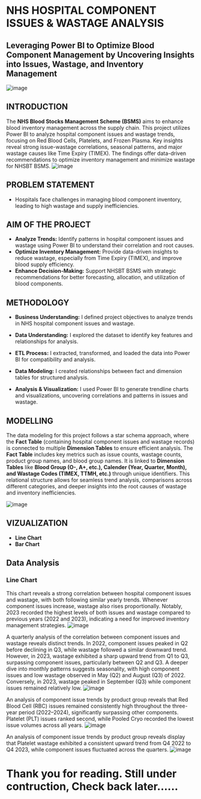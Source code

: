 # NHS HOSPITAL COMPONENT ISSUES & WASTAGE ANALYSIS 
## Leveraging Power BI to Optimize Blood Component Management by Uncovering Insights into Issues, Wastage, and Inventory Management
![image](https://github.com/user-attachments/assets/c4f0e9b5-7ab5-4902-ba68-374c94a38615)

## INTRODUCTION
The **NHS Blood Stocks Management Scheme (BSMS)** aims to enhance blood inventory management across the supply chain. This project utilizes Power BI to analyze hospital component issues and wastage trends, focusing on Red Blood Cells, Platelets, and Frozen Plasma. Key insights reveal strong issue-wastage correlations, seasonal patterns, and major wastage causes like Time Expiry (TIMEX). The findings offer data-driven recommendations to optimize inventory management and minimize wastage for NHSBT BSMS.
![image](https://github.com/user-attachments/assets/b256cb67-793a-4229-94ab-b1581ecf4cad)

## PROBLEM STATEMENT
- Hospitals face challenges in managing blood component inventory, leading to high wastage and supply inefficiencies.
## AIM OF THE PROJECT
- **Analyze Trends:** Identify patterns in hospital component issues and wastage using Power BI to understand their correlation and root causes.
- **Optimize Inventory Management:** Provide data-driven insights to reduce wastage, especially from Time Expiry (TIMEX), and improve blood supply efficiency.
- **Enhance Decision-Making:** Support NHSBT BSMS with strategic recommendations for better forecasting, allocation, and utilization of blood components.

## METHODOLOGY 
- **Business Understanding:** I defined project objectives to analyze trends in NHS hospital
component issues and wastage.
- **Data Understanding:** I explored the dataset to identify key features and
relationships for analysis.

- **ETL Process:** I extracted, transformed, and loaded the data into Power BI for
compatibility and analysis.

- **Data Modeling:** I created relationships between fact and dimension tables for
structured analysis.

- **Analysis & Visualization:** I used Power BI to generate trendline charts and
visualizations, uncovering correlations and patterns in issues and wastage.

## MODELLING
The data modeling for this project follows a star schema approach, where the **Fact Table** (containing hospital component issues and wastage records) is connected to multiple **Dimension Tables** to ensure efficient analysis. The **Fact Table** includes key metrics such as issue counts, wastage counts, product group names, and blood group names. It is linked to **Dimension Tables** like **Blood Group (O-, A+, etc.), Calender (Year, Quarter, Month), and Wastage Codes (TIMEX, TTMH, etc.)** through unique identifiers. This relational structure allows for seamless trend analysis, comparisons across different categories, and deeper insights into the root causes of wastage and inventory inefficiencies.

![image](https://github.com/user-attachments/assets/2e3e66b0-be62-4eff-affd-e1f42defe90c)

## VIZUALIZATION
- **Line Chart**
- **Bar Chart**

## Data Analysis
### Line Chart
This chart reveals a strong correlation between hospital component issues and wastage, with both following similar yearly trends. Whenever component issues increase, wastage also rises proportionally. Notably, 2023 recorded the highest levels of both issues and wastage compared to previous years (2022 and 2023), indicating a need for improved inventory management strategies.
![image](https://github.com/user-attachments/assets/fc628671-949c-4a94-99fe-d5af12a8fb4d)

A quarterly analysis of the correlation between component issues and wastage reveals distinct trends. In 2022, component issues peaked in Q2 before declining in Q3, while wastage followed a similar downward trend. However, in 2023, wastage exhibited a sharp upward trend from Q1 to Q3, surpassing component issues, particularly between Q2 and Q3. A deeper dive into monthly patterns suggests seasonality, with high component issues and low wastage observed in May (Q2) and August (Q3) of 2022. Conversely, in 2023, wastage peaked in September (Q3) while component issues remained relatively low.
![image](https://github.com/user-attachments/assets/b83086ad-96a1-4f34-9673-f2a15258c3d6)

An analysis of component issue trends by product group reveals that Red Blood Cell (RBC) issues remained consistently high throughout the three-year period (2022–2024), significantly surpassing other components. Platelet (PLT) issues ranked second, while Pooled Cryo recorded the lowest issue volumes across all years.
![image](https://github.com/user-attachments/assets/7e191e09-b28a-4942-b73f-749e5f626daf)

An analysis of component issue trends by product group reveals display that Platelet wastage exhibited a consistent upward trend from Q4 2022 to Q4 2023, while component issues fluctuated across the quarters.
![image](https://github.com/user-attachments/assets/e0d83fc2-991c-48d9-895d-62ff1fa3ddcd)




# Thank you for reading. Still under contruction, Check back later...... 
